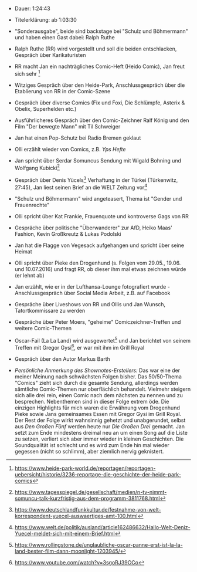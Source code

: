 - Dauer: 1:24:43
- Titelerklärung: ab 1:03:30 
- "Sonderausgabe", beide sind backstage bei "Schulz und Böhmermann" und haben einen Gast dabei: Ralph Ruthe
- Ralph Ruthe (RR) wird vorgestellt und soll die beiden entschlacken, Gespräch über Karikaturisten
- RR macht Jan ein nachträgliches Comic-Heft (Heido Comic), Jan freut sich sehr [^1]
- Witziges Gespräch über den Heide-Park, Anschlussgespräch über die Etablierung von RR in der Comic-Szene
- Gespräch über diverse Comics (Fix und Foxi, Die Schlümpfe, Asterix & Obelix, Superhelden etc.)
- Ausführlicheres Gespräch über den Comic-Zeichner Ralf König und den Film "Der bewegte Mann" mit Til Schweiger
- Jan hat einen Pop-Schutz bei Radio Bremen geklaut
- Olli erzählt wieder von Comics, z.B. *Yps Hefte*
- Jan spricht über Serdar Somuncus Sendung mit Wigald Bohning und Wolfgang Kubicki[^2]
- Gespräch über Denis Yücels[^3] Verhaftung in der Türkei (Türkenwitz, 27:45), Jan liest seinen Brief an die WELT Zeitung vor[^4]
- "Schulz und Böhmermann" wird angeteasert, Thema ist "Gender und Frauenrechte"
- Olli spricht über Kat Frankie, Frauenquote und kontroverse Gags von RR
- Gespräche über politische "Überwanderer" zur AfD, Heiko Maas' Fashion, Kevin Großkreutz & Lukas Podolski
- Jan hat die Flagge von Vegesack aufgehangen und spricht über seine Heimat
- Olli spricht über Pieke den Drogenhund (s. Folgen vom 29.05., 19.06. und 10.07.2016) und fragt RR, ob dieser ihm mal etwas zeichnen würde (er lehnt ab)
- Jan erzählt, wie er in der Lufthansa-Lounge fotografiert wurde - Anschlussgespräch über Social Media Arbeit, z.B. auf Facebook
- Gespräche über Liveshows von RR und Ollis und Jan Wunsch, Tatortkommissare zu werden
- Gespräche über Peter Moers, "geheime" Comiczeichner-Treffen und weitere Comic-Themen
- Oscar-Fail (La La Land) wird ausgewertet[^5] und Jan berichtet von seinem Treffen mit Gregor Gysi[^6], er war mit ihm im Grill Royal
- Gespräch über den Autor Markus Barth

- *Persönliche Anmerkung des Shownotes-Erstellers:* Das war eine der meiner Meinung nach schwächsten Folgen bisher. Das 50/50-Thema "Comics" zieht sich durch die gesamte Sendung, allerdings werden sämtliche Comic-Themen nur oberflächlich behandelt. Vielmehr steigern sich alle drei rein, einen Comic nach dem nächsten zu nennen und zu besprechen. Nebenthemen sind in dieser Folge extrem öde. Die einzigen Highlights für mich waren die Erwähnung vom Drogenhund Pieke sowie Jans gemeinsames Essen mit Gregor Gysi im Grill Royal. Der Rest der Folge wirkt wahnsinnig gehetzt und unabgerundet, selbst aus *Den Großen Fünf* werden heute nur *Die Großen Drei* gemacht. Jan setzt zum Ende mindestens dreimal neu an um einen Song auf die Liste zu setzen, verliert sich aber immer wieder in kleinen Geschichten. Die Soundqualität ist schlecht und es wird zum Ende hin mal wieder gegessen (nicht so schlimm), aber ziemlich nervig geknistert.


[^1]: https://www.heide-park-world.de/reportagen/reportagen-uebersicht/historie/3236-reportage-die-geschichte-der-heide-park-comics
[^2]: https://www.tagesspiegel.de/gesellschaft/medien/n-tv-nimmt-somuncu-talk-kurzfristig-aus-dem-programm-3811768.html
[^3]: https://www.deutschlandfunkkultur.de/festnahme-von-welt-korrespondent-yuecel-auswaertiges-amt-100.html
[^4]: https://www.welt.de/politik/ausland/article162486632/Hallo-Welt-Deniz-Yuecel-meldet-sich-mit-einem-Brief.html
[^5]: https://www.rollingstone.de/unglaubliche-oscar-panne-erst-ist-la-la-land-bester-film-dann-moonlight-1203945/
[^6]: https://www.youtube.com/watch?v=3sgoRJ39OCo
